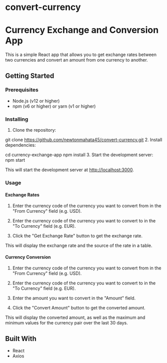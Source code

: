 # convert-currency
# Currency Exchange and Conversion App

This is a simple React app that allows you to get exchange rates between two currencies and convert an amount from one currency to another.

## Getting Started

### Prerequisites

- Node.js (v12 or higher)
- npm (v6 or higher) or yarn (v1 or higher)

### Installing

1. Clone the repository:

  git clone https://github.com/newtonmahata45/convert-currency.git
2. Install dependencies:

cd currency-exchange-app
npm install
3. Start the development server:
npm start

This will start the development server at [http://localhost:3000](http://localhost:3000).

### Usage

#### Exchange Rates

1. Enter the currency code of the currency you want to convert from in the "From Currency" field (e.g. USD).

2. Enter the currency code of the currency you want to convert to in the "To Currency" field (e.g. EUR).

3. Click the "Get Exchange Rate" button to get the exchange rate.

This will display the exchange rate and the source of the rate in a table.

#### Currency Conversion

1. Enter the currency code of the currency you want to convert from in the "From Currency" field (e.g. USD).

2. Enter the currency code of the currency you want to convert to in the "To Currency" field (e.g. EUR).

3. Enter the amount you want to convert in the "Amount" field.

4. Click the "Convert Amount" button to get the converted amount.

This will display the converted amount, as well as the maximum and minimum values for the currency pair over the last 30 days.

## Built With

- React
- Axios
